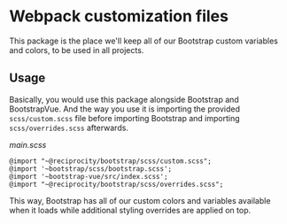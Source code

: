# Webpack customization files

This package is the place we'll keep all of our Bootstrap custom variables and colors, to be used in all projects.

## Usage

Basically, you would use this package alongside Bootstrap and BootstrapVue. And the way you use it is importing the provided `scss/custom.scss` file before importing Bootstrap and importing `scss/overrides.scss` afterwards.

*main.scss*
```
@import "~@reciprocity/bootstrap/scss/custom.scss";
@import '~bootstrap/scss/bootstrap.scss';
@import '~bootstrap-vue/src/index.scss';
@import "~@reciprocity/bootstrap/scss/overrides.scss";
```

This way, Bootstrap has all of our custom colors and variables available when it loads while additional styling overrides are applied on top.
